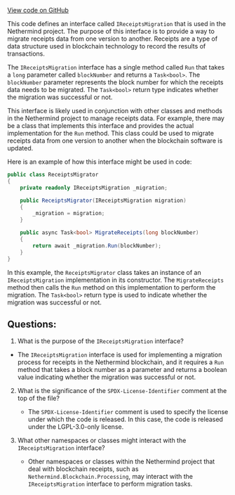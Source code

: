 [View code on GitHub](https://github.com/NethermindEth/nethermind/src/Nethermind/Nethermind.Blockchain/Receipts/IReceiptsMigration.cs)

This code defines an interface called `IReceiptsMigration` that is used in the Nethermind project. The purpose of this interface is to provide a way to migrate receipts data from one version to another. Receipts are a type of data structure used in blockchain technology to record the results of transactions. 

The `IReceiptsMigration` interface has a single method called `Run` that takes a `long` parameter called `blockNumber` and returns a `Task<bool>`. The `blockNumber` parameter represents the block number for which the receipts data needs to be migrated. The `Task<bool>` return type indicates whether the migration was successful or not.

This interface is likely used in conjunction with other classes and methods in the Nethermind project to manage receipts data. For example, there may be a class that implements this interface and provides the actual implementation for the `Run` method. This class could be used to migrate receipts data from one version to another when the blockchain software is updated.

Here is an example of how this interface might be used in code:

```csharp
public class ReceiptsMigrator
{
    private readonly IReceiptsMigration _migration;

    public ReceiptsMigrator(IReceiptsMigration migration)
    {
        _migration = migration;
    }

    public async Task<bool> MigrateReceipts(long blockNumber)
    {
        return await _migration.Run(blockNumber);
    }
}
```

In this example, the `ReceiptsMigrator` class takes an instance of an `IReceiptsMigration` implementation in its constructor. The `MigrateReceipts` method then calls the `Run` method on this implementation to perform the migration. The `Task<bool>` return type is used to indicate whether the migration was successful or not.
## Questions: 
 1. What is the purpose of the `IReceiptsMigration` interface?
   - The `IReceiptsMigration` interface is used for implementing a migration process for receipts in the Nethermind blockchain, and it requires a `Run` method that takes a block number as a parameter and returns a boolean value indicating whether the migration was successful or not.

2. What is the significance of the `SPDX-License-Identifier` comment at the top of the file?
   - The `SPDX-License-Identifier` comment is used to specify the license under which the code is released. In this case, the code is released under the LGPL-3.0-only license.

3. What other namespaces or classes might interact with the `IReceiptsMigration` interface?
   - Other namespaces or classes within the Nethermind project that deal with blockchain receipts, such as `Nethermind.Blockchain.Processing`, may interact with the `IReceiptsMigration` interface to perform migration tasks.